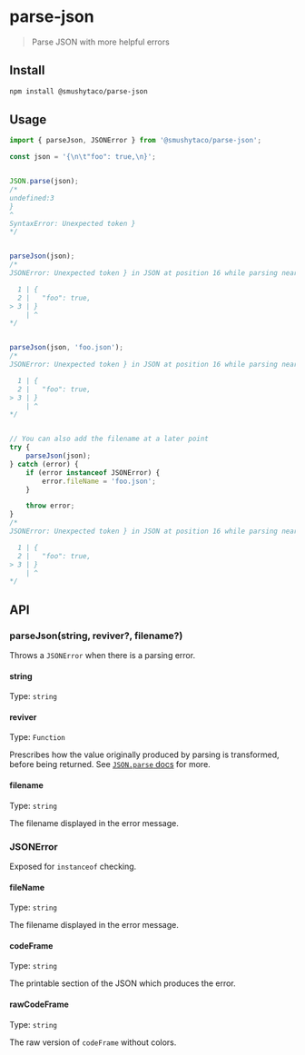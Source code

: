 # parse-json

> Parse JSON with more helpful errors

## Install

```sh
npm install @smushytaco/parse-json
```

## Usage

```js
import { parseJson, JSONError } from '@smushytaco/parse-json';

const json = '{\n\t"foo": true,\n}';


JSON.parse(json);
/*
undefined:3
}
^
SyntaxError: Unexpected token }
*/


parseJson(json);
/*
JSONError: Unexpected token } in JSON at position 16 while parsing near '{      "foo": true,}'

  1 | {
  2 |   "foo": true,
> 3 | }
    | ^
*/


parseJson(json, 'foo.json');
/*
JSONError: Unexpected token } in JSON at position 16 while parsing near '{      "foo": true,}' in foo.json

  1 | {
  2 |   "foo": true,
> 3 | }
    | ^
*/


// You can also add the filename at a later point
try {
	parseJson(json);
} catch (error) {
	if (error instanceof JSONError) {
		error.fileName = 'foo.json';
	}

	throw error;
}
/*
JSONError: Unexpected token } in JSON at position 16 while parsing near '{      "foo": true,}' in foo.json

  1 | {
  2 |   "foo": true,
> 3 | }
    | ^
*/
```

## API

### parseJson(string, reviver?, filename?)

Throws a `JSONError` when there is a parsing error.

#### string

Type: `string`

#### reviver

Type: `Function`

Prescribes how the value originally produced by parsing is transformed, before being returned. See [`JSON.parse` docs](https://developer.mozilla.org/en-US/docs/Web/JavaScript/Reference/Global_Objects/JSON/parse#Using_the_reviver_parameter
) for more.

#### filename

Type: `string`

The filename displayed in the error message.

### JSONError

Exposed for `instanceof` checking.

#### fileName

Type: `string`

The filename displayed in the error message.

#### codeFrame

Type: `string`

The printable section of the JSON which produces the error.

#### rawCodeFrame

Type: `string`

The raw version of `codeFrame` without colors.
